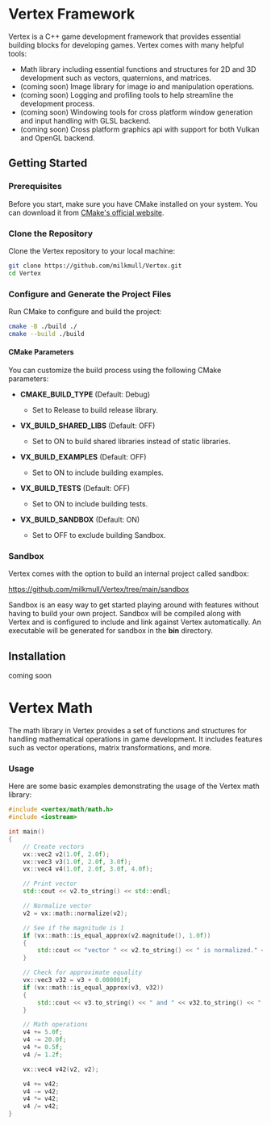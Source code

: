 # Vertex Framework

Vertex is a C++ game development framework that provides essential building blocks for developing games.
Vertex comes with many helpful tools:
* Math library including essential functions and structures for 2D and 3D development such as vectors, quaternions, and matrices.
* (coming soon) Image library for image io and manipulation operations.
* (coming soon) Logging and profiling tools to help streamline the development process.
* (coming soon) Windowing tools for cross platform window generation and input handling with GLSL backend.
* (coming soon) Cross platform graphics api with support for both Vulkan and OpenGL backend.

## Getting Started

### Prerequisites

Before you start, make sure you have CMake installed on your system. You can download it from [CMake's official website](https://cmake.org/download/).

### Clone the Repository

Clone the Vertex repository to your local machine:

```bash
git clone https://github.com/milkmull/Vertex.git
cd Vertex
```

### Configure and Generate the Project Files

Run CMake to configure and build the project:

```bash
cmake -B ./build ./
cmake --build ./build
```

#### CMake Parameters

You can customize the build process using the following CMake parameters:

- **CMAKE_BUILD_TYPE** (Default: Debug)
  - Set to Release to build release library.

- **VX_BUILD_SHARED_LIBS** (Default: OFF)
  - Set to ON to build shared libraries instead of static libraries.

- **VX_BUILD_EXAMPLES** (Default: OFF)
  - Set to ON to include building examples.

- **VX_BUILD_TESTS** (Default: OFF)
  - Set to ON to include building tests.

- **VX_BUILD_SANDBOX** (Default: ON)
  - Set to OFF to exclude building Sandbox.

### Sandbox

Vertex comes with the option to build an internal project called sandbox:

https://github.com/milkmull/Vertex/tree/main/sandbox

Sandbox is an easy way to get started playing around with features without having to build your own project. Sandbox will be compiled along with Vertex and is configured to include and link against Vertex automatically. An executable will be generated for sandbox in the **bin** directory.

## Installation

coming soon

# Vertex Math

The math library in Vertex provides a set of functions and structures for handling mathematical operations in game development. It includes features such as vector operations, matrix transformations, and more.

### Usage

Here are some basic examples demonstrating the usage of the Vertex math library:

```cpp
#include <vertex/math/math.h>
#include <iostream>

int main()
{
    // Create vectors
    vx::vec2 v2(1.0f, 2.0f);
    vx::vec3 v3(1.0f, 2.0f, 3.0f);
    vx::vec4 v4(1.0f, 2.0f, 3.0f, 4.0f);

    // Print vector
    std::cout << v2.to_string() << std::endl;

    // Normalize vector
    v2 = vx::math::normalize(v2);

    // See if the magnitude is 1
    if (vx::math::is_equal_approx(v2.magnitude(), 1.0f))
    {
        std::cout << "vector " << v2.to_string() << " is normalized." << std::endl;
    }

    // Check for approximate equality
    vx::vec3 v32 = v3 + 0.000001f;
    if (vx::math::is_equal_approx(v3, v32))
    {
        std::cout << v3.to_string() << " and " << v32.to_string() << " are approximately equal." << std::endl;
    }

    // Math operations
    v4 += 5.0f;
    v4 -= 20.0f;
    v4 *= 0.5f;
    v4 /= 1.2f;

    vx::vec4 v42(v2, v2);

    v4 += v42;
    v4 -= v42;
    v4 *= v42;
	v4 /= v42;
}
```